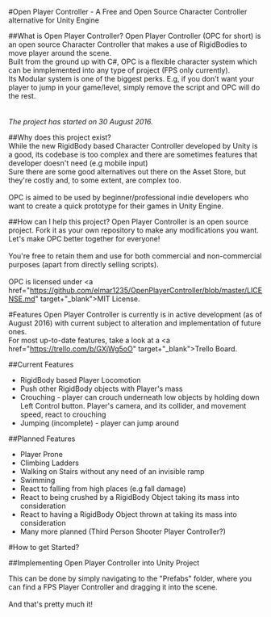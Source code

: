 #Open Player Controller - A Free and Open Source Character Controller alternative for Unity Engine

##What is Open Player Controller?
Open Player Controller (OPC for short) is an open source Character Controller that makes a use of RigidBodies to move player around the scene.
<br>Built from the ground up with C#, OPC is a flexible character system which can be inmplemented into any type of project (FPS only currently).
<br>Its Modular system is one of the biggest perks. E.g, if you don't want your player to jump in your game/level, simply remove the script and OPC will do the rest.
<br><br>
<i><br>The project has started on 30 August 2016.</i>

##Why does this project exist?
<br>While the new RigidBody based Character Controller developed by Unity is a good, its codebase is too complex and there are sometimes features that developer doesn't need (e.g mobile input)
<br>Sure there are some good alternatives out there on the Asset Store, but they're costly and, to some extent, are complex too. <br><br>OPC is aimed to be used by beginner/professional indie developers who want to create a quick prototype for their games in Unity Engine.

##How can I help this project?
Open Player Controller is an open source project. 
Fork it as your own repository to make any modifications you want. Let's make OPC better together for everyone!
<br><br>
You're free to retain them and use for both commercial and non-commercial purposes (apart from directly selling scripts). 
<br><br>OPC is licensed under <a href="https://github.com/elmar1235/OpenPlayerController/blob/master/LICENSE.md" target+"_blank">MIT License</a>.

#Features
Open Player Controller is currently is in active development (as of August 2016) with current  subject to alteration and implementation of future ones.
<br>For most up-to-date features, take a look at a <a href="https://trello.com/b/GXjWg5oO" target+"_blank">Trello Board</a>.

##Current Features
* RigidBody based Player Locomotion
* Push other RigidBody objects with Player's mass
* Crouching - player can crouch underneath low objects by holding down Left Control button. Player's camera, and its collider, and movement speed, react to crouching
* Jumping (incomplete) - player can jump around

##Planned Features
* Player Prone
* Climbing Ladders
* Walking on Stairs without any need of an invisible ramp
* Swimming
* React to falling from high places (e.g fall damage)
* React to being crushed by a RigidBody Object taking its mass into consideration
* React to having a RigidBody Object thrown at taking its mass into consideration
* Many more planned (Third Person Shooter Player Controller?)

#How to get Started?

##Implementing Open Player Controller into Unity Project

This can be done by simply navigating to the "Prefabs" folder, where you can find a FPS Player Controller and dragging it into the scene.
<br><br>And that's pretty much it!
